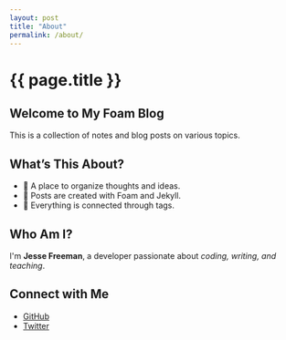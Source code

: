 ```yaml
---
layout: post
title: "About"
permalink: /about/
---
```


# {{ page.title }}

## Welcome to My Foam Blog
This is a collection of notes and blog posts on various topics.

## What’s This About?
- 📖 A place to organize thoughts and ideas.
- 📝 Posts are created with Foam and Jekyll.
- 🔗 Everything is connected through tags.

## Who Am I?
I'm **Jesse Freeman**, a developer passionate about _coding, writing, and teaching_.

## Connect with Me
- [GitHub](https://github.com/jessefreeman)
- [Twitter](https://twitter.com/jessefreeman)
